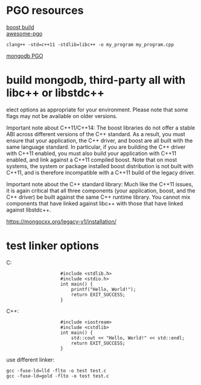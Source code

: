 # PGO resources
[boost build](https://gist.github.com/Shauren/5c28f646bf7a28b470a8)\
[awesome-pgo](https://github.com/zamazan4ik/awesome-pgo/)


```
clang++ -std=c++11 -stdlib=libc++ -o my_program my_program.cpp
```
[mongodb PGO](https://github.com/zamazan4ik/awesome-pgo/blob/main/mongodb.md)

# build mongodb, third-party all with libc++ or libstdc++
elect options as appropriate for your environment. Please note that some flags may not be available on older versions.

Important note about C++11/C++14: The boost libraries do not offer a stable ABI across different versions of the C++ standard. As a result, you must ensure that your application, the C++ driver, and boost are all built with the same language standard. In particular, if you are building the C++ driver with C++11 enabled, you must also build your application with C++11 enabled, and link against a C++11 compiled boost. Note that on most systems, the system or package installed boost distribution is not built with C++11, and is therefore incompatible with a C++11 build of the legacy driver.

Important note about the C++ standard library: Much like the C++11 issues, it is again critical that all three components (your application, boost, and the C++ driver) be built against the same C++ runtime library. You cannot mix components that have linked against libc++ with those that have linked against libstdc++.

https://mongocxx.org/legacy-v1/installation/


# test linker options
C:
```
                    #include <stdlib.h>
                    #include <stdio.h>
                    int main() {
                        printf("Hello, World!");
                        return EXIT_SUCCESS;
                    }
```
C++:
```
                    #include <iostream>
                    #include <cstdlib>
                    int main() {
                        std::cout << "Hello, World!" << std::endl;
                        return EXIT_SUCCESS;
                    }
```
use different linker:
```
gcc -fuse-ld=lld -flto -o test test.c
gcc -fuse-ld=gold -flto -o test test.c
```
